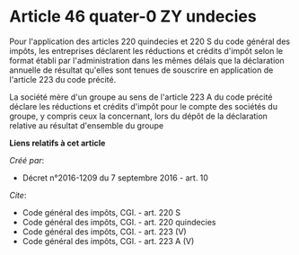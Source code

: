 # Article 46 quater-0 ZY undecies

Pour l'application des articles 220 quindecies et 220 S du code général des impôts, les entreprises déclarent les réductions
et crédits d'impôt selon le format établi par l'administration dans les mêmes délais que la déclaration annuelle de résultat
qu'elles sont tenues de souscrire en application de l'article 223 du code précité. 

La société mère d'un groupe au sens de l'article 223 A du code précité déclare les réductions et crédits d'impôt pour le
compte des sociétés du groupe, y compris ceux la concernant, lors du dépôt de la déclaration relative au résultat d'ensemble
du groupe

**Liens relatifs à cet article**

_Créé par_:

  - Décret n°2016-1209 du 7 septembre 2016 - art. 10

_Cite_:

  - Code général des impôts, CGI. - art. 220 S
  - Code général des impôts, CGI. - art. 220 quindecies
  - Code général des impôts, CGI. - art. 223 (V)
  - Code général des impôts, CGI. - art. 223 A (V)
